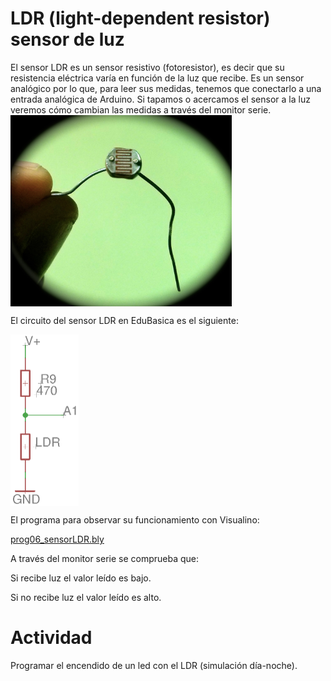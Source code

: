 # LDR (light-dependent resistor) sensor de luz
El sensor LDR es un sensor resistivo (fotoresistor), es decir que su resistencia eléctrica varía en función de la luz que recibe.
Es un sensor analógico por lo que, para leer sus medidas, tenemos que conectarlo a una entrada analógica de Arduino.
Si tapamos o acercamos el sensor a la luz veremos cómo cambian las medidas a través del monitor serie. 
<a href="" target="_blank"><img width="354" height="306" border="0" align="center" src="img/LDR.jpg "/></a>

El circuito del sensor LDR en EduBasica es el siguiente:

<a href="" target="_blank"><img width="109" height="274" border="0" align="center" src="img/LDR_esqEdubasica.png "/></a>

El programa para observar su funcionamiento con Visualino:

   [prog06_sensorLDR.bly](https://github.com/leobotmanuel/EduBasica/blob/master/software/02_VisualinoTest/prog06_sensorLDR.bly)
  
A través del monitor serie se comprueba que:

   Si recibe luz el valor leído es bajo.

   Si no recibe luz el valor leído es alto.


# Actividad
Programar el encendido de un led con el LDR (simulación día-noche).
